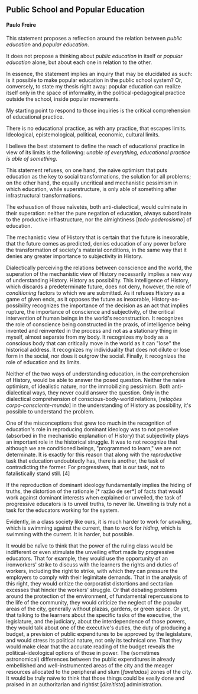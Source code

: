 ## Public School and Popular Education
#### Paulo Freire

This statement proposes a reflection around the relation between *public education* and *popular education*.

It does not propose a thinking about *public education* in itself or *popular education* alone, but about each one in relation to the other.

In essence, the statement implies an inquiry that may be elucidated as such: is it possible to make popular education in the public school system? Or, conversely, to state my thesis right away: popular education can realize itself only in the space of informality, in the political-pedagogical practice outside the school, inside popular movements.

My starting point to respond to those inquiries is the critical comprehension of educational practice.

There is no educational practice, as with any practice, that escapes limits. Ideological, epistemological, political, economic, cultural limits.

I believe the best statement to define the reach of educational practice in view of its limits is the following: *unable of everything, educational practice is able of something*.

This statement refuses, on one hand, the naïve optimism that puts education as the key to social transformations, the solution for all problems; on the other hand, the equally uncritical and mechanistic pessimism in which education, while superstructure, is only able of something after infrastructural transformations.

The exhaustion of those naïvetés, both anti-dialectical, would culminate in their superation: neither the pure negation of education, always subordinate to the productive infrastructure, nor the almightiness [*todo-poderosismo*] of education.

The mechanistic view of History that is certain that the future is inexorable, that the future comes as predicted, denies education of any power before the transformation of society's material conditions, in the same way that it denies any greater importance to subjectivity in History.

Dialectically perceiving the relations between conscience and the world, the superation of the mechanistic view of History necessarily implies a new way of understanding History. History as possibility. This intelligence of History, which discards a predeterminate future, does not deny, however, the role of *conditioning* factors to which we are submitted. As it refuses History as a game of given ends, as it opposes the future as inexorable, History-as-possibility recognizes the importance of the decision as an act that implies rupture, the importance of conscience and subjectivity, of the critical intervention of human beings in the world's reconstruction. It recognizes the role of conscience being constructed in the praxis, of intelligence being invented and reinvented in the process and not as a stationary thing in myself, almost separate from my body. It recognizes my body as a conscious body that can critically move in the world as it can "lose" the historical address. It recognizes my individuality that does not dilute or lose form in the social, nor does it outgrow the social. Finally, it recognizes the role of education and its limits.

Neither of the two ways of understanding education, in the comprehension of History, would be able to answer the posed question. Neither the naïve optimism, of idealistic nature, nor the immobilizing pessimism. Both anti-dialectical ways, they never could answer the question. Only in the dialectical comprehension of conscious-body-world relations, [*relações corpo-consciente-mundo*] in the understanding of History as possibility, it's possible to understand the problem.

One of the misconceptions that grew too much in the recognition of education's role in reproducing dominant ideology was to not perceive (absorbed in the mechanistic explanation of History) that subjectivity plays an important role in the historical struggle. It was to not recognize that although we are conditioned beings, "programmed to learn," we are not determinate. It is exactly for this reason that along with the *reproductive* task that education undoubtedly has, there is another, the task of contradicting the former. For progressives, that is our task, not to fatalistically stand still. [4]

If the reproduction of dominant ideology fundamentally implies the hiding of truths, the distortion of the rationale [* razão de ser*] of facts that would work against dominant interests when explained or unveiled, the task of progressive educators is to unveil truths, to never lie. Unveiling is truly not a task for the educators working for the system.

Evidently, in a class society like ours, it is much harder to work for *unveiling*, which is swimming against the current, than to work for *hiding*, which is swimming with the current. It is harder, but possible.

It would be naïve to think that the power of the ruling class would be indifferent or even stimulate the unveiling effort made by progressive educators. That for example, they would use the opportunity of an ironworkers' strike to discuss with the learners the rights and duties of workers, including the right to strike, with which they can pressure the employers to comply with their legimitate demands. That in the analysis of this right, they would critize the corporatist distortions and sectarian excesses that hinder the workers' struggle. Or that debating problems around the protection of the environment, of fundamental repercussions to the life of the community, they would criticize the neglect of the popular areas of the city, generally without plazas, gardens, or green space. Or yet, that talking to the learners about the specific tasks of the executive, the legislature, and the judiciary, about the interdependence of those powers, they would talk about one of the executive's duties, the duty of producing a budget, a prevision of public expenditures to be approved by the legislature, and would stress its political nature, not only its technical one. That they would make clear that the accurate reading of the budget reveals the political-ideological options of those in power. The (sometimes astronomical) differences between the public expenditures in already embellished and well-instrumented areas of the city and the meager resources allocated to the peripheral and slum [*faveladas*] zones of the city. It would be truly naïve to think that those things could be easily done and praised in an authoritarian and rightist [*direitista*] administration.

